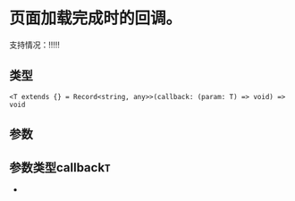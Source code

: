 # 页面加载完成时的回调。
支持情况：!!!!!
## 类型[​](useLoad.html#类型)
```tsx
<T extends {} = Record<string, any>>(callback: (param: T) => void) => void
```

## 参数[​](useLoad.html#参数)
参数类型callback`T`
- 
-
